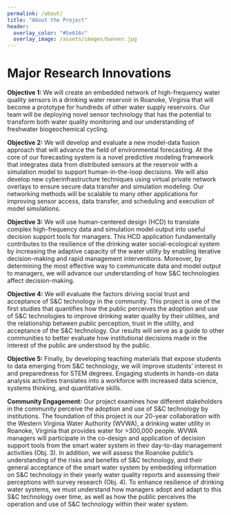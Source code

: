 ```yaml
---
permalink: /about/
title: "About the Project"
header:
  overlay_color: "#5e616c"
  overlay_image: /assets/images/banner.jpg
---
```


# Major Research Innovations 

**Objective 1:** We will create an embedded network of high-frequency water quality sensors in a drinking water reservoir in Roanoke, Virginia that will become a prototype for hundreds of other water supply reservoirs. Our team will be deploying novel sensor technology that has the potential to transform both water quality monitoring and our understanding of freshwater biogeochemical cycling.  

**Objective 2:** We will develop and evaluate a new model-data fusion approach that will advance the field of environmental forecasting. At the core of our forecasting system is a novel predictive modeling framework that integrates data from distributed sensors at the reservoir with a simulation model to support human-in-the-loop decisions. We will also develop new cyberinfrastructure techniques using virtual private network overlays to ensure secure data transfer and simulation modeling. Our networking methods will be scalable to many other applications for improving sensor access, data transfer, and scheduling and execution of model simulations.  

**Objective 3:** We will use human-centered design (HCD) to translate complex high-frequency data and simulation model output into useful decision support tools for managers. This HCD application fundamentally contributes to the resilience of the drinking water social-ecological system by increasing the adaptive capacity of the water utility by enabling iterative decision-making and rapid management interventions. Moreover, by determining the most effective way to communicate data and model output to managers, we will advance our understanding of how S&C technologies affect decision-making.  

**Objective 4:** We will evaluate the factors driving social trust and acceptance of S&C technology in the community. This project is one of the first studies that quantifies how the public perceives the adoption and use of S&C technologies to improve drinking water quality by their utilities, and the relationship between public perception, trust in the utility, and acceptance of the S&C technology. Our results will serve as a guide to other communities to better evaluate how institutional decisions made in the interest of the public are understood by the public.  

**Objective 5:** Finally, by developing teaching materials that expose students to data emerging from S&C technology, we will improve students’ interest in and preparedness for STEM degrees. Engaging students in hands-on data analysis activities translates into a workforce with increased data science, systems thinking, and quantitative skills. 
 
**Community Engagement:** Our project examines how different stakeholders in the community perceive the adoption and use of S&C technology by institutions. The foundation of this project is our 20-year collaboration with the Western Virginia Water Authority (WVWA), a drinking water utility in Roanoke, Virginia that provides water for >300,000 people. WVWA managers will participate in the co-design and application of decision support tools from the smart water system in their day-to-day management activities (Obj. 3). In addition, we will assess the Roanoke public’s understanding of the risks and benefits of S&C technology, and their general acceptance of the smart water system by embedding information on S&C technology in their yearly water quality reports and assessing their perceptions with survey research (Obj. 4). To enhance resilience of drinking water systems, we must understand how managers adopt and adapt to this S&C technology over time, as well as how the public perceives the operation and use of S&C technology within their water system.  